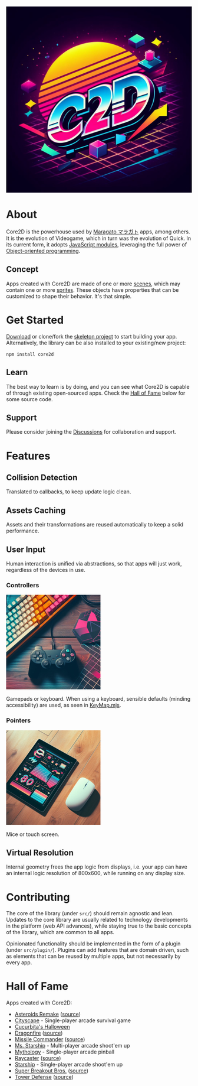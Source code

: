 ![core2d logo](./core2d.jpg)

# About
Core2D is the powerhouse used by [Maragato マラガト](https://maragato.itch.io) apps, among others. It is the evolution of Videogame, which in turn was the evolution of Quick. In its current form, it adopts [JavaScript modules](https://developer.mozilla.org/en-US/docs/Web/JavaScript/Guide/Modules), leveraging the full power of [Object-oriented programming](https://developer.mozilla.org/en-US/docs/Learn/JavaScript/Objects/Object-oriented_programming).

## Concept
Apps created with Core2D are made of one or more [scenes](src/Scene.mjs), which may contain one or more [sprites](src/Sprite.mjs). These objects have properties that can be customized to shape their behavior. It's that simple.

# Get Started
[Download](https://github.com/dgchrt/core2d-skel/archive/refs/heads/main.zip) or clone/fork the [skeleton project](https://github.com/dgchrt/core2d-skel/) to start building your app. Alternatively, the library can be also installed to your existing/new project:
```shell
npm install core2d
```

## Learn
The best way to learn is by doing, and you can see what Core2D is capable of through existing open-sourced apps. Check the [Hall of Fame](#hall-of-fame) below for some source code.

## Support
Please consider joining the [Discussions](https://github.com/dgchrt/core2d/discussions) for collaboration and support.

# Features

## Collision Detection
Translated to callbacks, to keep update logic clean.

## Assets Caching
Assets and their transformations are reused automatically to keep a solid performance.

## User Input
Human interaction is unified via abstractions, so that apps will just work, regardless of the devices in use.

### Controllers
![controllers](controller.png)

Gamepads or keyboard. When using a keyboard, sensible defaults (minding accessibility) are used, as seen in [KeyMap.mjs](https://github.com/dgchrt/core2d/blob/main/src/KeyMap.mjs).

### Pointers
![pointer](pointer.png)

Mice or touch screen.

## Virtual Resolution
Internal geometry frees the app logic from displays, i.e. your app can have an internal logic resolution of 800x600, while running on any display size.

# Contributing
The core of the library (under `src/`) should remain agnostic and lean. Updates to the core library are usually related to technology developments in the platform (web API advances), while staying true to the basic concepts of the library, which are common to all apps.

Opinionated functionality should be implemented in the form of a plugin (under `src/plugin/`). Plugins can add features that are domain driven, such as elements that can be reused by multiple apps, but not necessarily by every app.

# Hall of Fame
Apps created with Core2D:
- [Asteroids Remake](https://chamun.github.io/asteroids-remake/) ([source](https://github.com/chamun/asteroids-remake))
- [Cityscape](https://puter.com/app/cityscape) - Single-player arcade survival game
- [Cucurbita's Halloween](https://www.kongregate.com/games/bbastudios/cucurbitas-halloween)
- [Dragonfire](http://staudt.github.io/dragonfire) ([source](https://github.com/staudt/dragonfire))
- [Missile Commander](https://dgchrt.github.io/missile-commander/) ([source](https://github.com/dgchrt/missile-commander))
- [Ms. Starship](https://puter.com/app/ms-starship) - Multi-player arcade shoot'em up
- [Mythology](https://puter.com/app/mythology) - Single-player arcade pinball
- [Raycaster](https://staudt.github.io/raycaster/) ([source](https://github.com/staudt/raycaster))
- [Starship](https://puter.com/app/starship) - Single-player arcade shoot'em up
- [Super Breakout Bros.](https://staudt.github.io/SuperBreakoutBros/) ([source](https://github.com/staudt/SuperBreakoutBros))
- [Tower Defense](https://danielcolnaghi.github.io/towerdefense) ([source](https://github.com/danielcolnaghi/towerdefense))
